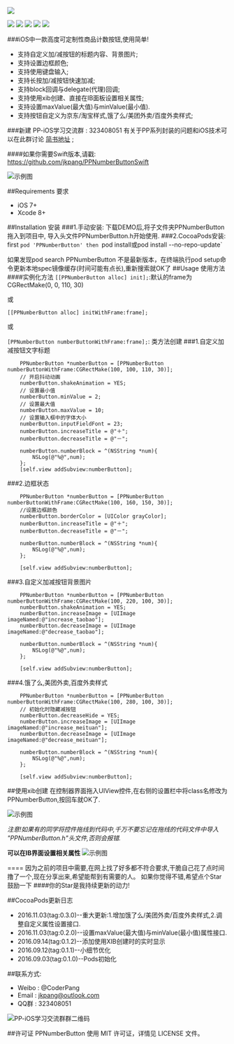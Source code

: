 ![](https://github.com/jkpang/PPNumberButton/blob/master/Picture/PPNumberButton.png)

![](https://img.shields.io/badge/platform-iOS-red.svg) ![](https://img.shields.io/badge/language-Objective--C-orange.svg) ![](https://img.shields.io/badge/pod-v0.3.0-blue.svg) ![](https://img.shields.io/badge/license-MIT%20License-brightgreen.svg)  [![](https://img.shields.io/badge/weibo-%40CoderPang-yellow.svg)](http://weibo.com/5743737098/profile?rightmod=1&wvr=6&mod=personinfo&is_all=1)

###iOS中一款高度可定制性商品计数按钮,使用简单!

* 支持自定义加/减按钮的标题内容、背景图片;
* 支持设置边框颜色;
* 支持使用键盘输入;
* 支持长按加/减按钮快速加减; 
* 支持block回调与delegate(代理)回调;
* 支持使用xib创建、直接在IB面板设置相关属性;
* 支持设置maxValue(最大值)与minValue(最小值).
* 支持按钮自定义为京东/淘宝样式,饿了么/美团外卖/百度外卖样式;

###新建 PP-iOS学习交流群 : 323408051 有关于PP系列封装的问题和iOS技术可以在此群讨论
[简书地址](http://www.jianshu.com/p/0b6f53a1ccaf) ;

####如果你需要Swift版本,请戳: https://github.com/jkpang/PPNumberButtonSwift

![示例图](https://github.com/jkpang/PPNumberButton/blob/master/Picture/PPNumberButton.gif)

##Requirements 要求
* iOS 7+
* Xcode 8+

##Installation 安装
###1.手动安装:
下载DEMO后,将子文件夹PPNumberButton拖入到项目中, 导入头文件PPNumberButton.h开始使用.
###2.CocoaPods安装:
first
`pod 'PPNumberButton'
then
`pod install或pod install --no-repo-update`

如果发现pod search PPNumberButton 不是最新版本，在终端执行pod setup命令更新本地spec镜像缓存(时间可能有点长),重新搜索就OK了
##Usage 使用方法
####实例化方法
`[[PPNumberButton alloc] init];`:默认的frame为CGRectMake(0, 0, 110, 30)

或

`[[PPNumberButton alloc] initWithFrame:frame];`

或

`[PPNumberButton numberButtonWithFrame:frame];`: 类方法创建
###1.自定义加减按钮文字标题

```objc
 	PPNumberButton *numberButton = [PPNumberButton numberButtonWithFrame:CGRectMake(100, 100, 110, 30)];
    // 开启抖动动画
    numberButton.shakeAnimation = YES;
    // 设置最小值
    numberButton.minValue = 2;
    // 设置最大值
    numberButton.maxValue = 10;
    // 设置输入框中的字体大小
    numberButton.inputFieldFont = 23;
    numberButton.increaseTitle = @"＋";
    numberButton.decreaseTitle = @"－";
    
    numberButton.numberBlock = ^(NSString *num){
        NSLog(@"%@",num);
    };
    [self.view addSubview:numberButton];
```
###2.边框状态

```objc
	PPNumberButton *numberButton = [PPNumberButton numberButtonWithFrame:CGRectMake(100, 160, 150, 30)];
    //设置边框颜色
    numberButton.borderColor = [UIColor grayColor];
    numberButton.increaseTitle = @"＋";
    numberButton.decreaseTitle = @"－";
    
    numberButton.numberBlock = ^(NSString *num){
        NSLog(@"%@",num);
    };
    
    [self.view addSubview:numberButton];

```
###3.自定义加减按钮背景图片

```objc
 	PPNumberButton *numberButton = [PPNumberButton numberButtonWithFrame:CGRectMake(100, 220, 100, 30)];
    numberButton.shakeAnimation = YES;
    numberButton.increaseImage = [UIImage imageNamed:@"increase_taobao"];
    numberButton.decreaseImage = [UIImage imageNamed:@"decrease_taobao"];
    
    numberButton.numberBlock = ^(NSString *num){
        NSLog(@"%@",num);
    };
    
    [self.view addSubview:numberButton];
```
###4.饿了么,美团外卖,百度外卖样式

```objc
	PPNumberButton *numberButton = [PPNumberButton numberButtonWithFrame:CGRectMake(100, 280, 100, 30)];
    // 初始化时隐藏减按钮
    numberButton.decreaseHide = YES;
    numberButton.increaseImage = [UIImage imageNamed:@"increase_meituan"];
    numberButton.decreaseImage = [UIImage imageNamed:@"decrease_meituan"];
    
    numberButton.numberBlock = ^(NSString *num){
        NSLog(@"%@",num);
    };
    
    [self.view addSubview:numberButton];
```

##使用xib创建
在控制器界面拖入UIView控件,在右侧的设置栏中将class名修改为PPNumberButton,按回车就OK了.

![示例图](https://github.com/jkpang/PPNumberButton/blob/master/Picture/photo1.png)

_*注意!如果有的同学将控件拖线到代码中,千万不要忘记在拖线的代码文件中导入 "PPNumberButton.h"头文件,否则会报错.*_

**可以在IB界面设置相关属性**
![示例图](https://github.com/jkpang/PPNumberButton/blob/master/Picture/photo2.png)

====
因为之前的项目中需要,在网上找了好多都不符合要求,干脆自己花了点时间撸了一个,现在分享出来,希望能帮到有需要的人。 如果你觉得不错,希望点个Star鼓励一下
####你的Star是我持续更新的动力!

##CocoaPods更新日志
* 2016.11.03(tag:0.3.0)--重大更新:1.增加饿了么/美团外卖/百度外卖样式,2.调整自定义属性设置接口.
* 2016.11.03(tag:0.2.0)--设置maxValue(最大值)与minValue(最小值)属性接口.
* 2016.09.14(tag:0.1.2)--添加使用XIB创建时的实时显示
* 2016.09.12(tag:0.1.1)--小细节优化
* 2016.09.03(tag:0.1.0)--Pods初始化

##联系方式:
* Weibo : @CoderPang
* Email : jkpang@outlook.com
* QQ群 : 323408051

![PP-iOS学习交流群群二维码](https://github.com/jkpang/PPCounter/blob/master/PP-iOS%E5%AD%A6%E4%B9%A0%E4%BA%A4%E6%B5%81%E7%BE%A4%E7%BE%A4%E4%BA%8C%E7%BB%B4%E7%A0%81.png)

##许可证
PPNumberButton 使用 MIT 许可证，详情见 LICENSE 文件。


